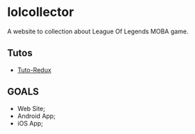 # lolcollector

A website to collection about League Of Legends MOBA game.

## Tutos

- [Tuto-Redux](https://github.com/happypoulp/redux-tutorial/)

## GOALS

- Web Site;
- Android App;
- iOS App;
